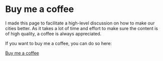 # Buy me a coffee

I made this page to facilitate a high-level discussion on how to make our cities better. As it takes a lot of time and effort to make sure the content is of high quality, a coffee is always appreciated. 

If you want to buy me a coffee, you can do so here:

[Buy me a coffee](https://www.buymeacoffee.com/victornielsen)
